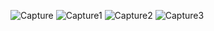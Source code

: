 ![Capture](https://github.com/Lalit-S-Pawar/JavaScript_Form_Validation/assets/126779478/10f08894-6873-4fce-b753-3ae303c8182e)
![Capture1](https://github.com/Lalit-S-Pawar/JavaScript_Form_Validation/assets/126779478/e7a26e1d-1d54-4e77-a7d7-a43ac6b0faaf)
![Capture2](https://github.com/Lalit-S-Pawar/JavaScript_Form_Validation/assets/126779478/27fdcb26-25fd-4eee-b9ce-0c98740c5189)
![Capture3](https://github.com/Lalit-S-Pawar/JavaScript_Form_Validation/assets/126779478/74619edb-87bb-402d-8649-99cb4a2699bd)
